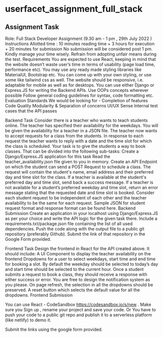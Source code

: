 # userfacet_assignment_full_stack
## Assignment Task
Role: Full Stack Developer
Assignment 
(9.30 am - 1 pm , 29th July 2022 )
Instructions
Allotted time : 10 minutes reading time + 3 hours for execution + 20 minutes for submission
No submission will be considered post 1 pm. Kindly manage your time wisely.
Refrain from adopting unfair means during the test.
Requirements
You are expected to use React, keeping in mind that the website doesn’t waste user’s time in terms of usability (page load time, performance etc).
You may use any ready made styling libraries like MaterialUI, Bootstrap etc. You can come up with your own styling, or use some like tailwind css as well.
The website should be responsive, i.e. adaptable for mobile as well as for desktops.
You can use either Django or Express.JS for writing the Backend APIs.
Use OOPs concepts wherever possible
Follow general coding guidelines for syntax, code formatting etc.
Evaluation Standards
We would be looking for -
Completion of features
Code Quality
Modularity & Separation of concerns 
UI/UX Sense
Internal test cases that the API passes

Backend Task
Consider there is a teacher who wants to teach students online. The teacher has specified their availability for the weekdays.  You will be given the availability for a teacher in a JSON file.
The teacher now wants to accept requests for a class from the students. In response to each request the teacher wants to reply with a date and the time slot for which the class is scheduled. Your task is to give the students a way to book classes. That can be divided into the following sub-tasks:
Create a Django/Express.JS application for this task
Read the teacher_availability.json file given to you in memory.
Create an API Endpoint on which the student can send a POST Request to schedule a class.
The request will contain the student's name, email address and their preferred day and time slot for the class.
If a teacher is available at the student's preferred day and time slot, send back a success message.
If a teacher is not available for a student’s preferred weekday and time slot, return an error message stating that the requested date and time slot is booked.
Consider each student request to be independent of each other and the teacher availability to be the same for each request.
Sample JSON for student request format and response format can be found here.
Backend Submission
Create an application in your localhost using Django/Express.JS as per your choice and write the API logic for the given task there.
Include a requirements.txt/package.json file containing the list of all used dependencies.
Push the code along with the output file to a public git repository (preferably Github).
Submit the link of that repository in the Google Form provided.


Frontend Task
Design the frontend in React for the API created above. It should include:
A UI Component to display the teacher availability on the frontend
Dropdowns for a user to select weekdays, start time and end time for booking a slot. By default the weekday should be selected to today’s day and start time should be selected to the current hour.
Once a student submits a request to book a class, they should receive a response with either success or error. You are free to design the notification system as you please.
On page refresh, the selection in all the dropdowns should be preserved.
A reset button which selects the default value for all the dropdowns.
Frontend Submission

You can use React - CodeSandbox  https://codesandbox.io/s/new . Make sure you Sign up , rename your project and  save your code. 
	Or
You have to push your code to a public git repo and publish it to a serverless platform (like netlify) to demo it.

Submit the links using the google form provided.



